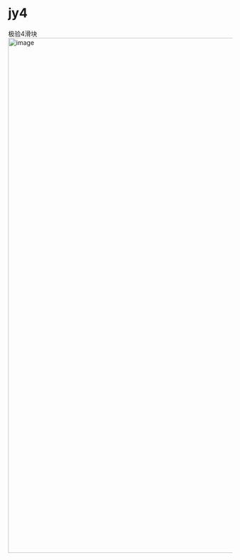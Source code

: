 # jy4
极验4滑块
<img width="1158" alt="image" src="https://github.com/user-attachments/assets/e1f7031b-787c-448c-a68e-e289093c376c" />
